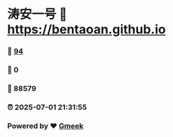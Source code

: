 # 涛安一号 :link: https://bentaoan.github.io 
### :page_facing_up: [94](https://bentaoan.github.io/tag.html) 
### :speech_balloon: 0 
### :hibiscus: 88579 
### :alarm_clock: 2025-07-01 21:31:55 
### Powered by :heart: [Gmeek](https://github.com/Meekdai/Gmeek)
